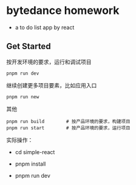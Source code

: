# bytedance homework

- a to do list app by react

## Get Started

按开发环境的要求，运行和调试项目

```
pnpm run dev
```

继续创建更多项目要素，比如应用入口

```
pnpm run new
```

其他

```
pnpm run build        # 按产品环境的要求，构建项目
pnpm run start        # 按产品环境的要求，运行项目

```

实际操作：

- cd simple-react

- pnpm install

- pnpm run dev
